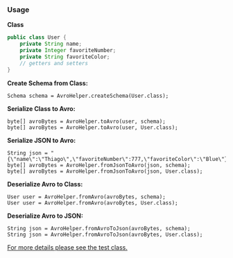 ### Usage

**Class**
```java
public class User {
    private String name;
    private Integer favoriteNumber;
    private String favoriteColor;
    // getters and setters
}
```

**Create Schema from Class:**
```
Schema schema = AvroHelper.createSchema(User.class);
```
**Serialize Class to Avro:**
```
byte[] avroBytes = AvroHelper.toAvro(user, schema);
byte[] avroBytes = AvroHelper.toAvro(user, User.class);
```
**Serialize JSON to Avro:**
```
String json = "{\"name\":\"Thiago\",\"favoriteNumber\":777,\"favoriteColor\":\"Blue\"}";
byte[] avroBytes = AvroHelper.fromJsonToAvro(json, schema);
byte[] avroBytes = AvroHelper.fromJsonToAvro(json, User.class);
```
**Deserialize Avro to Class:**
```
User user = AvroHelper.fromAvro(avroBytes, schema);
User user = AvroHelper.fromAvro(avroBytes, User.class);
```
**Deserialize Avro to JSON:**
```
String json = AvroHelper.fromAvroToJson(avroBytes, schema);
String json = AvroHelper.fromAvroToJson(avroBytes, User.class);
```

<p><u>For more details please see the test class.</u></p>